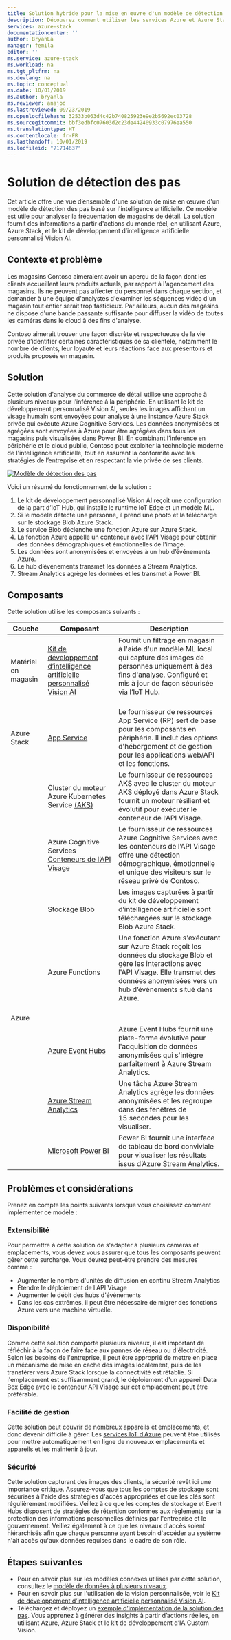 ```yaml
---
title: Solution hybride pour la mise en œuvre d'un modèle de détection des pas basé sur l'intelligence artificielle, utilisant Azure et Azure Stack
description: Découvrez comment utiliser les services Azure et Azure Stack pour mettre en œuvre un modèle de détection des pas basé sur l'intelligence artificielle afin d’analyser la fréquentation des magasins de détail.
services: azure-stack
documentationcenter: ''
author: BryanLa
manager: femila
editor: ''
ms.service: azure-stack
ms.workload: na
ms.tgt_pltfrm: na
ms.devlang: na
ms.topic: conceptual
ms.date: 10/01/2019
ms.author: bryanla
ms.reviewer: anajod
ms.lastreviewed: 09/23/2019
ms.openlocfilehash: 32533b063d4c42b740825923e9e2b5692ec03728
ms.sourcegitcommit: bbf3edbfc07603d2c23de44240933c07976ea550
ms.translationtype: HT
ms.contentlocale: fr-FR
ms.lasthandoff: 10/01/2019
ms.locfileid: "71714637"
---
```

# <a name="footfall-detection-solution"></a>Solution de détection des pas

Cet article offre une vue d’ensemble d'une solution de mise en œuvre d'un modèle de détection des pas basé sur l'intelligence artificielle. Ce modèle est utile pour analyser la fréquentation de magasins de détail. La solution fournit des informations à partir d'actions du monde réel, en utilisant Azure, Azure Stack, et le kit de développement d’intelligence artificielle personnalisé Vision AI.

## <a name="context-and-problem"></a>Contexte et problème

Les magasins Contoso aimeraient avoir un aperçu de la façon dont les clients accueillent leurs produits actuels, par rapport à l'agencement des magasins. Ils ne peuvent pas affecter du personnel dans chaque section, et demander à une équipe d'analystes d'examiner les séquences vidéo d'un magasin tout entier serait trop fastidieux. Par ailleurs, aucun des magasins ne dispose d'une bande passante suffisante pour diffuser la vidéo de toutes les caméras dans le cloud à des fins d'analyse. 

Contoso aimerait trouver une façon discrète et respectueuse de la vie privée d’identifier certaines caractéristiques de sa clientèle, notamment le nombre de clients, leur loyauté et leurs réactions face aux présentoirs et produits proposés en magasin.

## <a name="solution"></a>Solution

Cette solution d'analyse du commerce de détail utilise une approche à plusieurs niveaux pour l’inférence à la périphérie. En utilisant le kit de développement personnalisé Vision AI, seules les images affichant un visage humain sont envoyées pour analyse à une instance Azure Stack privée qui exécute Azure Cognitive Services. Les données anonymisées et agrégées sont envoyées à Azure pour être agrégées dans tous les magasins puis visualisées dans Power BI. En combinant l’inférence en périphérie et le cloud public, Contoso peut exploiter la technologie moderne de l'intelligence artificielle, tout en assurant la conformité avec les stratégies de l’entreprise et en respectant la vie privée de ses clients.

[![Modèle de détection des pas](media/hybrid-pattern-ai-footfall-detection/solution-architecture.png)](media/hybrid-pattern-ai-footfall-detection/solution-architecture.png)

Voici un résumé du fonctionnement de la solution : 

1. Le kit de développement personnalisé Vision AI reçoit une configuration de la part d’IoT Hub, qui installe le runtime IoT Edge et un modèle ML.
2. Si le modèle détecte une personne, il prend une photo et la télécharge sur le stockage Blob Azure Stack. 
3. Le service Blob déclenche une fonction Azure sur Azure Stack. 
4. La fonction Azure appelle un conteneur avec l'API Visage pour obtenir des données démographiques et émotionnelles de l'image.
5. Les données sont anonymisées et envoyées à un hub d’événements Azure.
6. Le hub d’événements transmet les données à Stream Analytics.
7. Stream Analytics agrège les données et les transmet à Power BI.

## <a name="components"></a>Composants

Cette solution utilise les composants suivants :

| Couche | Composant | Description |
|----------|-----------|-------------|
| Matériel en magasin | [Kit de développement d’intelligence artificielle personnalisé Vision AI](https://azure.github.io/Vision-AI-DevKit-Pages/) | Fournit un filtrage en magasin à l'aide d'un modèle ML local qui capture des images de personnes uniquement à des fins d'analyse. Configuré et mis à jour de façon sécurisée via l’IoT Hub.<br><br>|
| Azure Stack | [App Service](../operator/azure-stack-app-service-overview.md) | Le fournisseur de ressources App Service (RP) sert de base pour les composants en périphérie. Il inclut des options d'hébergement et de gestion pour les applications web/API et les fonctions. |
| | Cluster du moteur Azure Kubernetes Service [(AKS)](https://github.com/Azure/aks-engine) | Le fournisseur de ressources AKS avec le cluster du moteur AKS déployé dans Azure Stack fournit un moteur résilient et évolutif pour exécuter le conteneur de l’API Visage. |
| | Azure Cognitive Services [Conteneurs de l’API Visage](/azure/cognitive-services/face/face-how-to-install-containers)| Le fournisseur de ressources Azure Cognitive Services avec les conteneurs de l’API Visage offre une détection démographique, émotionnelle et unique des visiteurs sur le réseau privé de Contoso. |
| | Stockage Blob | Les images capturées à partir du kit de développement d’intelligence artificielle sont téléchargées sur le stockage Blob Azure Stack. |
| | Azure Functions | Une fonction Azure s'exécutant sur Azure Stack reçoit les données du stockage Blob et gère les interactions avec l'API Visage. Elle transmet des données anonymisées vers un hub d’événements situé dans Azure.<br><br>|
| Azure |  |  |
|  | [Azure Event Hubs](/azure/event-hubs/) | Azure Event Hubs fournit une plate-forme évolutive pour l'acquisition de données anonymisées qui s'intègre parfaitement à Azure Stream Analytics. |
|  | [Azure Stream Analytics](/azure/stream-analytics/) | Une tâche Azure Stream Analytics agrège les données anonymisées et les regroupe dans des fenêtres de 15 secondes pour les visualiser. |
|  | [Microsoft Power BI](https://powerbi.microsoft.com/) | Power BI fournit une interface de tableau de bord conviviale pour visualiser les résultats issus d’Azure Stream Analytics. |

## <a name="issues-and-considerations"></a>Problèmes et considérations

Prenez en compte les points suivants lorsque vous choisissez comment implémenter ce modèle :

### <a name="scalability"></a>Extensibilité 

Pour permettre à cette solution de s'adapter à plusieurs caméras et emplacements, vous devez vous assurer que tous les composants peuvent gérer cette surcharge. Vous devrez peut-être prendre des mesures comme :

- Augmenter le nombre d'unités de diffusion en continu Stream Analytics
- Étendre le déploiement de l'API Visage
- Augmenter le débit des hubs d'événements
- Dans les cas extrêmes, il peut être nécessaire de migrer des fonctions Azure vers une machine virtuelle.

### <a name="availability"></a>Disponibilité

Comme cette solution comporte plusieurs niveaux, il est important de réfléchir à la façon de faire face aux pannes de réseau ou d'électricité. Selon les besoins de l'entreprise, il peut être approprié de mettre en place un mécanisme de mise en cache des images localement, puis de les transférer vers Azure Stack lorsque la connectivité est rétablie. Si l'emplacement est suffisamment grand, le déploiement d'un appareil Data Box Edge avec le conteneur API Visage sur cet emplacement peut être préférable.

### <a name="manageability"></a>Facilité de gestion

Cette solution peut couvrir de nombreux appareils et emplacements, et donc devenir difficile à gérer. Les [services IoT d'Azure](/azure/iot-fundamentals/) peuvent être utilisés pour mettre automatiquement en ligne de nouveaux emplacements et appareils et les maintenir à jour. 

### <a name="security"></a>Sécurité

Cette solution capturant des images des clients, la sécurité revêt ici une importance critique. Assurez-vous que tous les comptes de stockage sont sécurisés à l'aide des stratégies d'accès appropriées et que les clés sont régulièrement modifiées. Veillez à ce que les comptes de stockage et Event Hubs disposent de stratégies de rétention conformes aux règlements sur la protection des informations personnelles définies par l'entreprise et le gouvernement. Veillez également à ce que les niveaux d'accès soient hiérarchisés afin que chaque personne ayant besoin d'accéder au système n'ait accès qu'aux données requises dans le cadre de son rôle.

## <a name="next-steps"></a>Étapes suivantes

- Pour en savoir plus sur les modèles connexes utilisés par cette solution, consultez le [modèle de données à plusieurs niveaux](azure-stack-solution-staged-data.md). 
- Pour en savoir plus sur l'utilisation de la vision personnalisée, voir le [Kit de développement d’intelligence artificielle personnalisé Vision AI](https://azure.github.io/Vision-AI-DevKit-Pages/). 
- Téléchargez et déployez un [exemple d’implémentation de la solution des pas](https://github.com/Azure-Samples/azure-intelligent-edge-patterns/tree/master/footfall-analysis). Vous apprenez à générer des insights à partir d’actions réelles, en utilisant Azure, Azure Stack et le kit de développement d’IA Custom Vision.   
